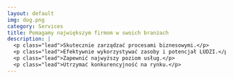 ```yaml
---
layout: default
img: dog.png
category: Services
title: Pomagamy największym firmom w swoich branżach
description: |
  <p class="lead">Skutecznie zarządzać procesami biznesowymi.</p>
  <p class="lead">Efektywnie wykorzystywać zasoby i potencjał LUDZI.</p>
  <p class="lead">Zapewnić najwyższy poziom usług.</p>
  <p class="lead">Utrzymać konkurencyjność na rynku.</p>
---
```

